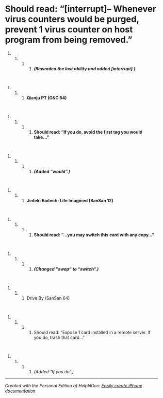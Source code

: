 # Should read: “[interrupt]– Whenever virus counters would be purged, prevent 1 virus counter on host program from being removed.”

1. &nbsp;
   1. &nbsp;
      1. &nbsp;
         1. ***(Reworded the last ability and added \[interrupt\].)***

&nbsp;

1. &nbsp;
   1. &nbsp;
      1. **Qianju PT (O\&C 54)**

&nbsp;

1. &nbsp;
   1. &nbsp;
      1. &nbsp;
         1. **Should read: “If you do, avoid the first tag you would take…”**

&nbsp;

1. &nbsp;
   1. &nbsp;
      1. &nbsp;
         1. ***(Added “would”.)***

&nbsp;

1. &nbsp;
   1. &nbsp;
      1. **Jinteki Biotech: Life Imagined (SanSan 12)**

&nbsp;

1. &nbsp;
   1. &nbsp;
      1. &nbsp;
         1. **Should read: “…you may switch this card with any copy…”**

&nbsp;

1. &nbsp;
   1. &nbsp;
      1. &nbsp;
         1. ***(Changed “swap” to “switch”.)***

&nbsp;

1. &nbsp;
   1. &nbsp;
      1. Drive By (SanSan 64)

&nbsp;

1. &nbsp;
   1. &nbsp;
      1. &nbsp;
         1. Should read: “Expose 1 card installed in a remote server. If you do, trash that card…”

&nbsp;

1. &nbsp;
   1. &nbsp;
      1. &nbsp;
         1. *(Added “If you do“.)*


***
_Created with the Personal Edition of HelpNDoc: [Easily create iPhone documentation](<https://www.helpndoc.com/feature-tour/iphone-website-generation>)_
